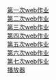 <a href="homeWork/第一次web作业.html">第一次web作业</a><br>
<a href="homeWork/第二次web作业.html">第二次web作业</a><br>
<a href="homeWork/第三次web作业.html">第三次web作业</a><br>
<a href="homeWork/第四次web作业.html">第四次web作业</a><br>
<a href="homeWork/第五次web作业.html">第五次web作业</a><br>
<a href="homeWork/第六次web作业.html">第六次web作业</a><br>
<a href="homeWork/第七次web作业.html">第七次web作业</a><br>
<a href="ks.html">播放器</a><br>
